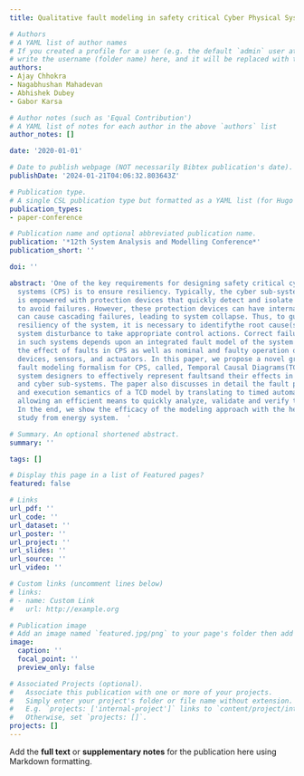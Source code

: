 ```yaml
---
title: Qualitative fault modeling in safety critical Cyber Physical Systems

# Authors
# A YAML list of author names
# If you created a profile for a user (e.g. the default `admin` user at `content/authors/admin/`), 
# write the username (folder name) here, and it will be replaced with their full name and linked to their profile.
authors:
- Ajay Chhokra
- Nagabhushan Mahadevan
- Abhishek Dubey
- Gabor Karsa

# Author notes (such as 'Equal Contribution')
# A YAML list of notes for each author in the above `authors` list
author_notes: []

date: '2020-01-01'

# Date to publish webpage (NOT necessarily Bibtex publication's date).
publishDate: '2024-01-21T04:06:32.803643Z'

# Publication type.
# A single CSL publication type but formatted as a YAML list (for Hugo requirements).
publication_types:
- paper-conference

# Publication name and optional abbreviated publication name.
publication: '*12th System Analysis and Modelling Conference*'
publication_short: ''

doi: ''

abstract: 'One of the key requirements for designing safety critical cyber physical
  systems (CPS) is to ensure resiliency. Typically, the cyber sub-system in a CPS
  is empowered with protection devices that quickly detect and isolate faulty components
  to avoid failures. However, these protection devices can have internal faults that
  can cause cascading failures, leading to system collapse. Thus, to guarantee the
  resiliency of the system, it is necessary to identifythe root cause(s) of a given
  system disturbance to take appropriate control actions. Correct failure diagnosis
  in such systems depends upon an integrated fault model of the system that captures
  the effect of faults in CPS as well as nominal and faulty operation of protection
  devices, sensors, and actuators. In this paper, we propose a novel graph based qualitative
  fault modeling formalism for CPS, called, Temporal Causal Diagrams(TCDs) that allow
  system designers to effectively represent faultsand their effects in both physical
  and cyber sub-systems. The paper also discusses in detail the fault propagation
  and execution semantics of a TCD model by translating to timed automata and thus
  allowing an efficient means to quickly analyze, validate and verify the fault model.
  In the end, we show the efficacy of the modeling approach with the help of a case
  study from energy system.  '

# Summary. An optional shortened abstract.
summary: ''

tags: []

# Display this page in a list of Featured pages?
featured: false

# Links
url_pdf: ''
url_code: ''
url_dataset: ''
url_poster: ''
url_project: ''
url_slides: ''
url_source: ''
url_video: ''

# Custom links (uncomment lines below)
# links:
# - name: Custom Link
#   url: http://example.org

# Publication image
# Add an image named `featured.jpg/png` to your page's folder then add a caption below.
image:
  caption: ''
  focal_point: ''
  preview_only: false

# Associated Projects (optional).
#   Associate this publication with one or more of your projects.
#   Simply enter your project's folder or file name without extension.
#   E.g. `projects: ['internal-project']` links to `content/project/internal-project/index.md`.
#   Otherwise, set `projects: []`.
projects: []
---
```


Add the **full text** or **supplementary notes** for the publication here using Markdown formatting.
